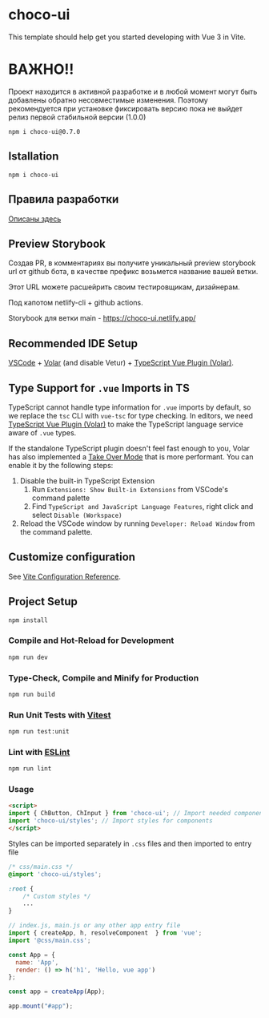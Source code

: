 # choco-ui

This template should help get you started developing with Vue 3 in Vite.

# ВАЖНО!!

Проект находится в активной разработке и в любой момент могут быть добавлены обратно несовместимые изменения. Поэтому рекомендуется при установке фиксировать версию пока не выйдет релиз первой стабильной версии (1.0.0)

```
npm i choco-ui@0.7.0
```

## Istallation

```
npm i choco-ui
```

## Правила разработки

[Описаны здесь](./CONTRIBUTING.md)

## Preview Storybook 
Создав PR, в комментариях вы получите уникальный preview storybook url от github бота, в качестве префикс возьмется название вашей ветки. 

Этот URL можете расшейрить своим тестировщикам, дизайнерам. 

Под капотом netlify-cli + github actions.

Storybook для ветки main - https://choco-ui.netlify.app/

## Recommended IDE Setup

[VSCode](https://code.visualstudio.com/) + [Volar](https://marketplace.visualstudio.com/items?itemName=johnsoncodehk.volar) (and disable Vetur) + [TypeScript Vue Plugin (Volar)](https://marketplace.visualstudio.com/items?itemName=johnsoncodehk.vscode-typescript-vue-plugin).

## Type Support for `.vue` Imports in TS

TypeScript cannot handle type information for `.vue` imports by default, so we replace the `tsc` CLI with `vue-tsc` for type checking. In editors, we need [TypeScript Vue Plugin (Volar)](https://marketplace.visualstudio.com/items?itemName=johnsoncodehk.vscode-typescript-vue-plugin) to make the TypeScript language service aware of `.vue` types.

If the standalone TypeScript plugin doesn't feel fast enough to you, Volar has also implemented a [Take Over Mode](https://github.com/johnsoncodehk/volar/discussions/471#discussioncomment-1361669) that is more performant. You can enable it by the following steps:

1. Disable the built-in TypeScript Extension
    1) Run `Extensions: Show Built-in Extensions` from VSCode's command palette
    2) Find `TypeScript and JavaScript Language Features`, right click and select `Disable (Workspace)`
2. Reload the VSCode window by running `Developer: Reload Window` from the command palette.

## Customize configuration

See [Vite Configuration Reference](https://vitejs.dev/config/).

## Project Setup

```sh
npm install
```

### Compile and Hot-Reload for Development

```sh
npm run dev
```

### Type-Check, Compile and Minify for Production

```sh
npm run build
```

### Run Unit Tests with [Vitest](https://vitest.dev/)

```sh
npm run test:unit
```

### Lint with [ESLint](https://eslint.org/)

```sh
npm run lint
```

### Usage

```html
<script>
import { ChButton, ChInput } from 'choco-ui'; // Import needed components
import 'choco-ui/styles'; // Import styles for components
</script>
```

Styles can be imported separately in `.css` files and then imported to entry file

```css
/* css/main.css */
@import 'choco-ui/styles';

:root {
    /* Custom styles */
    ...
}
```

```js
// index.js, main.js or any other app entry file
import { createApp, h, resolveComponent  } from 'vue';
import '@css/main.css';

const App = {
  name: 'App',
  render: () => h('h1', 'Hello, vue app')
};

const app = createApp(App);

app.mount("#app");

```